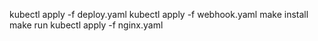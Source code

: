 kubectl apply -f deploy.yaml
kubectl apply -f webhook.yaml
make install
make run
kubectl apply -f nginx.yaml
